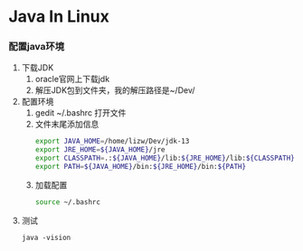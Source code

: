 # Java In Linux

### 配置java环境

1. 下载JDK
   1. oracle官网上下载jdk
   2. 解压JDK包到文件夹，我的解压路径是~/Dev/
2. 配置环境
    1. gedit ~/.bashrc 打开文件
    2. 文件末尾添加信息
        ```bash
        export JAVA_HOME=/home/lizw/Dev/jdk-13
        export JRE_HOME=${JAVA_HOME}/jre
        export CLASSPATH=.:${JAVA_HOME}/lib:${JRE_HOME}/lib:${CLASSPATH}
        export PATH=${JAVA_HOME}/bin:${JRE_HOME}/bin:${PATH}
        ```
    3. 加载配置
        ```bash
        source ~/.bashrc
        ```
3. 测试
    ```
    java -vision
    ```